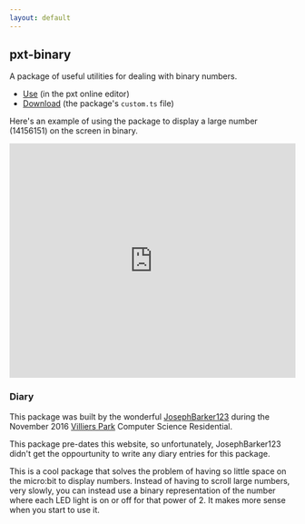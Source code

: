 ```yaml
---
layout: default
---
```

## pxt-binary

A package of useful utilities for dealing with binary numbers.

- [Use](https://pxt.microbit.org/46877-08663-07883-62991) (in the pxt online editor)
- [Download](/projects/pxt-binary/custom.ts) (the package's `custom.ts` file)

Here's an example of using the package to display a large number (14156151) on the screen in binary.

<div style="position:relative;height:0;padding-bottom:81.97%;overflow:hidden;"><iframe style="position:absolute;top:0;left:0;width:100%;height:100%;" src="https://pxt.microbit.org/---run?id=46877-08663-07883-62991" allowfullscreen="allowfullscreen" sandbox="allow-popups allow-scripts allow-same-origin" frameborder="0"></iframe></div>


### Diary

This package was built by the wonderful [JosephBarker123](https://github.com/JosephBarker123) during the November 2016 [Villiers Park](http://www.villierspark.org.uk/) Computer Science Residential.

This package pre-dates this website, so unfortunately, JosephBarker123 didn't get the oppourtunity to write any diary entries for this package.

This is a cool package that solves the problem of having so little space on the micro:bit to display numbers. Instead of having to scroll large numbers, very slowly, you can instead use a binary representation of the number where each LED light is on or off for that power of 2. It makes more sense when you start to use it.
